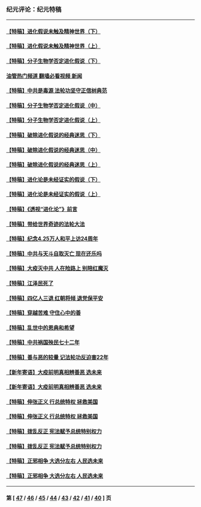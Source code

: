### 纪元评论：纪元特稿
---
#### [【特稿】进化假说未触及精神世界（下）](../../pages/nsc424/n14048707.md?08100330) 
#### [【特稿】进化假说未触及精神世界（上）](../../pages/nsc424/n14042113.md?08100330) 
#### [【特稿】分子生物学否定进化假说（下）](../../pages/nsc424/n14038267.md?08100330) 
#### [油管热门频道 翻墙必看视频 新闻](ok?08100330)
#### [【特稿】中共是毒源 法轮功坚守正信树典范](../../pages/nsc424/n14037281.md?08100330) 
#### [【特稿】分子生物学否定进化假说（中）](../../pages/nsc424/n14035548.md?08100330) 
#### [【特稿】分子生物学否定进化假说（上）](../../pages/nsc424/n14032398.md?08100330) 
#### [【特稿】破除进化假说的经典迷思（下）](../../pages/nsc424/n14029015.md?08100330) 
#### [【特稿】破除进化假说的经典迷思（中）](../../pages/nsc424/n14027341.md?08100330) 
#### [【特稿】破除进化假说的经典迷思（上）](../../pages/nsc424/n14024749.md?08100330) 
#### [【特稿】进化论是未经证实的假说（下）](../../pages/nsc424/n14022170.md?08100330) 
#### [【特稿】进化论是未经证实的假说（上）](../../pages/nsc424/n14020737.md?08100330) 
#### [【特稿】《透视“进化论”》前言](../../pages/nsc424/n14019941.md?08100330) 
#### [【特稿】带给世界奇迹的法轮大法](../../pages/nsc424/n13994132.md?08100330) 
#### [【特稿】纪念4.25万人和平上访24周年](../../pages/nsc424/n13980883.md?08100330) 
#### [【特稿】中共与天斗自取灭亡 现在还乐吗](../../pages/nsc424/n13897482.md?08100330) 
#### [【特稿】大疫灭中共 人在险路上 别陪红魔灭](../../pages/nsc424/n13890697.md?08100330) 
#### [【特稿】江泽民死了](../../pages/nsc424/n13876300.md?08100330) 
#### [【特稿】四亿人三退 红朝将倾 退党保平安](../../pages/nsc424/n13794378.md?08100330) 
#### [【特稿】穿越苦难 守住心中的善](../../pages/nsc424/n13784979.md?08100330) 
#### [【特稿】乱世中的恩典和希望](../../pages/nsc424/n13734687.md?08100330) 
#### [【特稿】中共祸国殃民七十二年](../../pages/nsc424/n13272607.md?08100330) 
#### [【特稿】善与恶的较量 记法轮功反迫害22年](../../pages/nsc424/n13086597.md?08100330) 
#### [【新年寄语】大疫前明真相辨善恶 选未来](../../pages/nsc424/n12660855.md?08100330) 
#### [【新年寄语】大疫前明真相辨善恶 选未来](../../pages/nsc424/n12660855.md?08100330) 
#### [【特稿】伸张正义 行总统特权 拯救美国](../../pages/nsc424/n12616806.md?08100330) 
#### [【特稿】伸张正义 行总统特权 拯救美国](../../pages/nsc424/n12616806.md?08100330) 
#### [【特稿】拨乱反正 宪法赋予总统特别权力](../../pages/nsc424/n12598306.md?08100330) 
#### [【特稿】拨乱反正 宪法赋予总统特别权力](../../pages/nsc424/n12598306.md?08100330) 
#### [【特稿】正邪相争 大选分左右 人民选未来](../../pages/nsc424/n12545208.md?08100330) 
#### [【特稿】正邪相争 大选分左右 人民选未来](../../pages/nsc424/n12545208.md?08100330) 

---
#### 第 [ [47](./47.md?08100330) / [46](./46.md?08100330) / [45](./45.md?08100330) / [44](./44.md?08100330) / [43](./43.md?08100330) / [42](./42.md?08100330) / [41](./41.md?08100330) / [40](./40.md?08100330) ] 页
